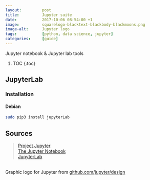 ```yaml
---
layout:         post
title:          Jupyter suite
date:           2017-10-06 08:54:00 +1
image:          squarelogo-blacktext-blackbody-blackmoons.png
image-alt:      Jupyter logo
tags:           [python, data science, jupyter]
categories:     [guide]
---
```


Jupyter notebook & Jupyter lab tools

<!-- more -->

1. TOC
{:toc}

## JupyterLab
### Installation
#### Debian
```sh
sudo pip3 install jupyterLab
```

## Sources
> [Project Jupyter](http://jupyter.org/index.html)  
> [The Jupyter Notebook](http://jupyter-notebook.readthedocs.io/en/stable/index.html)  
> [JupyterLab](https://github.com/jupyterlab/jupyterlab)  

&nbsp;  
Graphic logo for Jupyter from [github.com/jupyter/design](https://github.com/jupyter/design)
